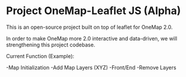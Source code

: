 # Project OneMap-Leaflet JS (Alpha)

This is an open-source project built on top of leaflet for OneMap 2.0. 

In order to make OneMap more 2.0 interactive and data-driven, we will strengthening this project codebase.

Current Function (Example):

-Map Initialization
-Add Map Layers (XYZ) -Front/End
-Remove Layers 
